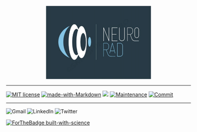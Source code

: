 <center><img src="/graphics/logo.png" alt="logo" height="200"/></center>

---
[![MIT license](https://img.shields.io/badge/License-MIT-blue.svg)](https://lbesson.mit-license.org/)
 [![made-with-Markdown](https://img.shields.io/badge/Made%20with-Markdown-1f425f.svg)](http://commonmark.org) ![](https://img.shields.io/badge/powered%20by-jekyll-red.svg) [![Maintenance](https://img.shields.io/badge/Maintained%3F-yes-green.svg)](https://github.com/gmadevs/neurorad/graphs/commit-activity) [![Commit](https://badgen.net/github/last-commit/gmadevs/neurorad)](https://github.com/gmadevs/neurorad/graphs/commit-activity) 

---
![Gmail](https://img.shields.io/badge/Gmail-D14836?style=for-the-badge&logo=gmail&logoColor=white) ![LinkedIn](https://img.shields.io/badge/linkedin-%230077B5.svg?style=for-the-badge&logo=linkedin&logoColor=white) ![Twitter](https://img.shields.io/badge/Twitter-%231DA1F2.svg?style=for-the-badge&logo=Twitter&logoColor=white)

[![ForTheBadge built-with-science](http://ForTheBadge.com/images/badges/built-with-science.svg)](https://GitHub.com/Naereen/)
